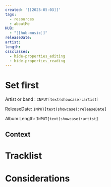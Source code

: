 ```yaml
---
created: '[[2025-05-03]]'
tags:
  - resources
  - aboutMe
HUB:
  - "[[hub-music]]"
releaseDate: 
artist: 
length: 
cssclasses:
  - hide-properties_editing
  - hide-properties_reading
---
```



# Set first

Artist or band : `INPUT[text(showcase):artist]`

ReleaseDate: `INPUT[text(showcase):releaseDate]`

Album Length: `INPUT[text(showcase):artist]`

## Context

# Tracklist


# Considerations 
